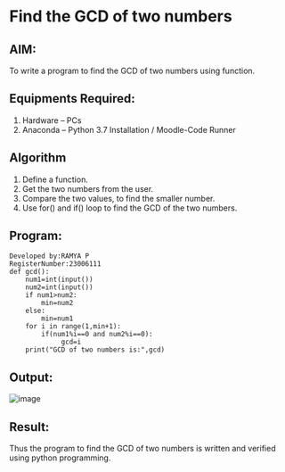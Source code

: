 # Find the GCD of two numbers

## AIM:
To write a program to find the GCD of two numbers using function.

## Equipments Required:
1. Hardware – PCs
2. Anaconda – Python 3.7 Installation / Moodle-Code Runner

## Algorithm
1. Define a function.
2. Get the two numbers from the user.
3. Compare the two values, to find the smaller number.
4. Use for() and if() loop to find the GCD of the two numbers.

## Program:
```
Developed by:RAMYA P 
RegisterNumber:23006111 
def gcd():
    num1=int(input())
    num2=int(input())
    if num1>num2:
        min=num2
    else:
        min=num1
    for i in range(1,min+1):
        if(num1%i==0 and num2%i==0):
             gcd=i
    print("GCD of two numbers is:",gcd)
```

## Output:
![image](https://github.com/23006111/GCD-of-two-numbers/assets/145981696/46e766ef-5316-4fa5-980b-e21fc14604f3)



## Result:
Thus the program to find the GCD of two numbers is written and verified using python programming.
